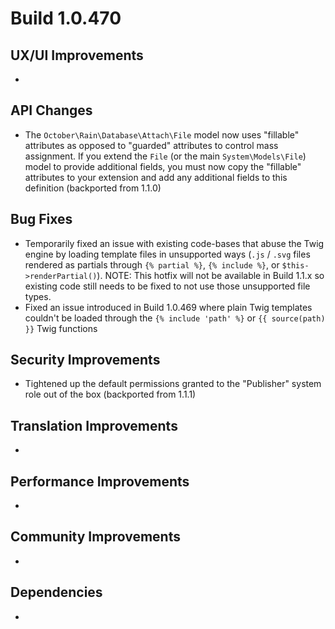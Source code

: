# Build 1.0.470

## UX/UI Improvements
-

## API Changes
- The `October\Rain\Database\Attach\File` model now uses "fillable" attributes as opposed to "guarded" attributes to control mass assignment. If you extend the `File` (or the main `System\Models\File`) model to provide additional fields, you must now copy the "fillable" attributes to your extension and add any additional fields to this definition (backported from 1.1.0)

## Bug Fixes
- Temporarily fixed an issue with existing code-bases that abuse the Twig engine by loading template files in unsupported ways (`.js` / `.svg` files rendered as partials through `{% partial %}`, `{% include %}`, or `$this->renderPartial()`). NOTE: This hotfix will not be available in Build 1.1.x so existing code still needs to be fixed to not use those unsupported file types.
- Fixed an issue introduced in Build 1.0.469 where plain Twig templates couldn't be loaded through the `{% include 'path' %}` or `{{ source(path) }}` Twig functions

## Security Improvements
- Tightened up the default permissions granted to the "Publisher" system role out of the box (backported from 1.1.1)

## Translation Improvements
-

## Performance Improvements
-

## Community Improvements
-

## Dependencies
-